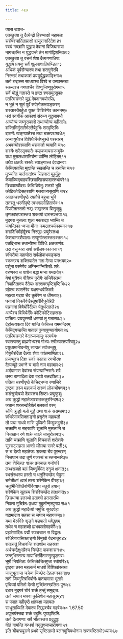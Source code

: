```yaml
---
title: ०६७

---
```

व्यास उवाच-  
एतच्छ्रुत्वा तु दैत्येन्द्रो हिरण्याक्षो महाबलः  
सरोषश्चातिताम्राक्षो ह्यसुरानादिदेश ह१  
स्वयं गच्छामि युद्धाय देवानां विजिघांसया  
नागच्छन्ति न युद्ध्यन्ते तेन मार्गाद्विशन्त्वितः२  
एतच्छ्रुत्वा तु वचनं शेषा दैत्यगणाधिपाः  
युद्धाय प्रययुः सर्वे शूलपाशातिपण्डिताः३  
अधिकं पूर्वसैन्याश्च तथा शतगुणैरपि  
निरन्तरं तथाकाशं प्रययुर्युद्धकाङ्क्षिणः४  
ततो रुद्रास्स साध्याश्च विश्वे च वसवस्तथा  
स्कन्दश्च गणपश्चैव विष्णुजिष्णुपुरोगमाः५  
सर्वे योद्धुं गतास्ते च हृष्टा रणसमुत्सुकाः  
एतस्मिन्नन्तरे युद्धं देवदानवयोरपि६  
न भूतं न श्रुतं पूर्वं सर्वलोकभयङ्करम्  
शस्त्रास्त्रैबर्हुधा युक्तं शिशिरेणेव काननम्७  
धरां स्वर्गौक आकाशं संरुध्य युद्धमाबभौ  
अन्योन्यं जघ्नुराकाशे तथान्योन्यं महीतले८  
शक्तिभिर्मुसलैर्भल्लैर्बहुभिः शरवृष्टिभिः  
दारुणैः खड्गपातैश्च तथा चक्रपरःश्वधैः९  
अन्यायुधैश्च विविधैर्निर्जघ्नुस्ते परस्परम्  
अभवन्घोररूपाणि धराकाशे व्ययानि च१०  
शस्त्रैः शरैरसृक्पातैः कङ्कवायसजम्बुकैः  
यथा मुसलधाराभिर्घना वर्षन्ति लोहितम्११  
तथैव क्षतजैः स्रस्तैः स्वाङ्गाच्च देवदानवाः  
केचित्पतन्ति मुह्यन्ति स्खलन्ति च हसन्ति च१२  
मुञ्चन्ति चार्तनादांश्च सिंहनादं मुहुर्मुहुः  
केषाञ्चिद्बाहवश्छिन्नाश्छिन्नपादास्तथापरे१३  
छिन्नपार्श्वोदराः केचिन्निपेतुः शतशो भुवि  
कोटिकोटिसहस्राणि गजवाज्यसुराणि च१४  
अपतन्धरणीपृष्ठे रक्तौघे बहुधा भुवि  
ततस्तु धरणीपृष्ठे त्वभवल्लोहितार्णवः१५  
विपरीतास्ततो नद्यः सद्यस्तत्र विसुस्रुवुः  
तृणकाष्ठपरास्तत्र शक्तयो दारुसञ्चयाः१६  
मुद्गरा मुसलाः शूला मकराद्या भवन्ति च  
जयन्तिका ध्वजा मीनाः कमठाश्चर्मकायकाः१७  
शरादिभिर्महोष्ट्रैश्च निरुद्धाः प्रचुरैस्तथा  
केशचामरशैवालाः सम्पूर्णास्तास्ततःस्ततः१८  
पतद्भिश्च तथान्यैश्च विविधैः क्षतजार्णवः  
तदा वसुन्धरा सर्वा सशैलवनकानना१९  
रुधिरौघा महाघोरा सर्वलोकभयङ्करा  
स्कन्दस्य शक्तिपातेन गता दैत्या यमक्षयम्२०  
पर्शुना परमेणैव अग्निनाग्निशिखैः शरैः  
वरुणस्य च पाशेन बद्धा मग्ना यमक्षये२१  
येषां पुत्रैश्च पौत्रैश्च पुरोगैः सचिवैस्तथा  
निपातिताश्च दैतेयाः शरशक्त्यृष्टिवृष्टिभिः२२  
ग्रहैश्च श्वसनैरेव यक्षगन्धर्वकिन्नरैः  
महत्या गदया चैव कुबेरेण च धीमता२३  
घनानां निकरैर्वज्रैस्तुषारैर्विधुनेरितैः  
पन्नगानां विषैर्घोरैर्दैत्याः पेतुर्धरातले२४  
अन्यैश्च विविधैर्देवैः कोटिकोटिसहस्रशः  
पातिताः प्रययुस्सर्वे धरण्यां तु गतासवः२५  
देहांस्त्यक्त्वा दिवं यान्ति केचिच्च यममन्दिरम्  
केचिद्गच्छन्ति पातालं पुण्यापुण्यप्रयोगतः२६  
एतस्मिन्नन्तरे वेदाञ्जजल्पुः परमर्षयः  
स्वस्त्यस्तु ब्राह्मणेभ्यश्च गोभ्यः स्त्रीभ्यस्तपस्विषु२७  
प्रयुध्यमानेष्वन्येषु साम्प्रतं सर्वजन्तुषु  
विबुधैरर्दिता दैत्याः शेषाः पर्वतमाश्रिताः२८  
प्रजग्मुश्च दिशः सर्वाः कातरा रणभीरवः  
दैत्यव्यूहे प्रभग्ने च बलो नाम महाबलः२९  
अर्दयामास देवांश्च संयम्याग्निसमैः शरैः  
तस्य बाणार्दिता देवा बहवो बलदर्पिताः३०  
पतिता धरणीपृष्ठे केचिद्भग्ना रणाजिरे  
दृष्ट्वा तस्य महत्कर्म दारुणं लोकभीषणम्३१  
शशंसुर्ऋषयो देवास्तत्र शिष्टाः प्रचुक्रुशुः  
अथ क्रुद्धो महातेजाश्शतक्रतुररिन्दमः३२  
जघान शरसन्दोहैर्बलं बलवतां वरम्  
सोपि क्रुद्धो बलो युद्धे तथा शक्रं ससम्भ्रमः३३  
रुधिरेणावसिक्ताङ्गौ प्रसृतेन महाबलौ  
तौ यथा माधवे मासि पुष्पितौ किंशुकद्रुमौ३४  
चक्राणि च सहस्राणि शूलानि मुसलानि च  
निचखान रणे शक्रे चपले चासुरोत्तमः३५  
तानि चक्राणि शूलानि निचकर्त्त शरोत्तमैः  
सुरराट्सहसा भ्रान्तो लीलया समरे बली३६  
स च दैत्यो महातेजाः शक्त्या चैव पुरन्दरम्  
निजघान तदा तूर्णं गजस्थं च स्तनान्तरे३७  
तया विनिहतः शक्रः प्रचचाल गजोपरि  
लब्धसञ्ज्ञो बलं जिष्णुर्बिभेद दनुजं क्षणात्३८  
रथसंस्थस्य हस्तौ च धनुश्चिच्छेद चेषुणा  
चर्मतीक्ष्णं ध्वजं तस्य शरेणैकेन वीरहा३९  
चतुर्भिर्निशितैर्बाणैर्विव्याध चतुरो हयान्  
शरेणैकेन सूतस्य शिरश्चिच्छेद तत्क्षणात्४०  
छिन्नधन्वा हतरथो हताश्वो हतसारथिः  
निपत्य मूर्च्छितः पृथ्व्यां मुहूर्तान्मृत्युमाप सः४१  
अथ क्रुद्धो महादैत्यो नमुचिः सुरदर्पहा  
गदामादाय सहसा स जघान महागजम्४२  
यथा मेरुगिरेः शृङ्गे वज्रपातो भवेद्ध्रुवम्  
तथैव च महाशब्दो ह्यभवल्लोमहर्षणः४३  
प्रहारेणार्दितः पद्मी सञ्चचाल स विह्वलः  
रुधिरेणावसिक्ताङ्गो विमुखो वेदनातुरः४४  
शतक्रतुं विधावन्ति शतशोथ सहस्रशः  
अर्धचन्द्रैक्षुःरप्रैश्च चिच्छेद पाकशासनः४५  
जन्तुभिस्तस्य मायाभिरर्दितास्सुरपुङ्गवाः  
भूमौ निपतिताः केचित्केचित्सुप्ता रथोपरि४६  
दृष्ट्वा तस्य महत्कर्म माधवो विशिखांस्तथा  
जन्तुभूतान्स चक्रेण चिच्छेद देहलग्नकान्४७  
ततो जिष्णुस्त्रिभिर्बाणैः पातयामास भूतले  
पृथिव्यां पतितो दैत्यो मूर्च्छितस्खलितः पुनः४८  
दधार मुद्गरं घोरं शक्रं हन्तुं समुद्यतः  
ततो जघान मघवा कुलिशेन महासुरम्४९  
स पपात महीपृष्ठे क्षतवक्षा महाबलः  
साधुसाध्विति देवाश्च सिद्धाश्चैव महर्षयः५० 1.67.50  
अपूजयंस्तदा शक्रं बहुभिः पुष्पवृष्टिभिः  
ततो दैत्यगणाः सर्वे भीतास्तत्र प्रदुद्रुवुः  
गीतं गायन्ति गन्धर्वा ननृतुश्चाप्सरोगणाः५१  
इति श्रीपाद्मपुराणे प्रथमे सृष्टिखण्डे बलनमुचिवधोनाम सप्तषष्टितमोऽध्यायः६७